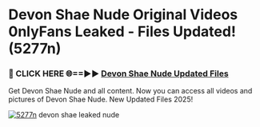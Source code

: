 # Devon Shae Nude Original Videos 0nlyFans Leaked - Files Updated! (5277n)

<h3>🔴 CLICK HERE 🌐==►► <a href="https://tinyurl.com/4mcuefdz" rel="nofollow">Devon Shae Nude Updated Files</a></h3>

Get Devon Shae Nude and all content. Now you can access all videos and pictures of Devon Shae Nude. New Updated Files 2025!

[![5277n](https://i.imgur.com/StAQSOY.gif)](https://tinyurl.com/4mcuefdz)
devon shae leaked nude